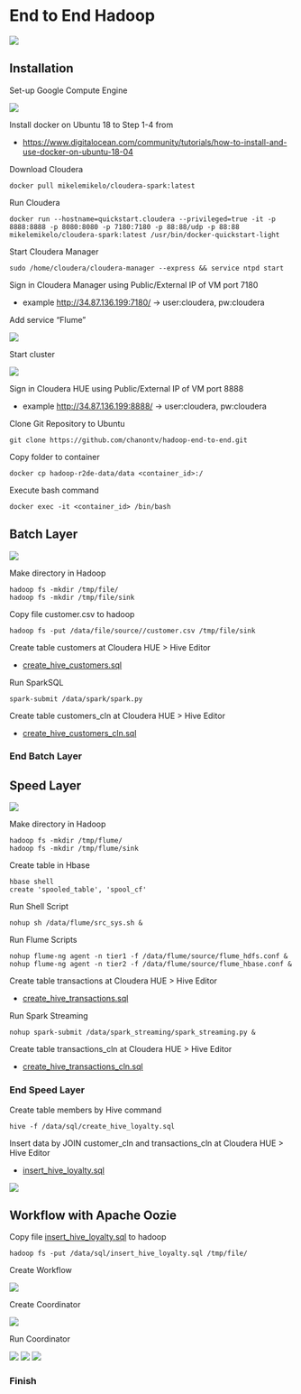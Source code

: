 # End to End Hadoop

<img src="img/design.JPG" />

## Installation

Set-up Google Compute Engine

<img src="img/Set-up Google Compute Engine.JPG" />

Install docker on Ubuntu 18 to Step 1-4 from 

* https://www.digitalocean.com/community/tutorials/how-to-install-and-use-docker-on-ubuntu-18-04

Download Cloudera
```
docker pull mikelemikelo/cloudera-spark:latest 
```

Run Cloudera
```
docker run --hostname=quickstart.cloudera --privileged=true -it -p 8888:8888 -p 8080:8080 -p 7180:7180 -p 88:88/udp -p 88:88 mikelemikelo/cloudera-spark:latest /usr/bin/docker-quickstart-light
```

Start Cloudera Manager
```
sudo /home/cloudera/cloudera-manager --express && service ntpd start 
```

Sign in Cloudera Manager using Public/External IP of VM port 7180

* example http://34.87.136.199:7180/ -> user:cloudera, pw:cloudera

Add service “Flume”

<img src="img/add-flume.JPG" />

Start cluster

<img src="img/start-cluster.JPG" />

Sign in Cloudera HUE using Public/External IP of VM port 8888

* example http://34.87.136.199:8888/ -> user:cloudera, pw:cloudera

Clone Git Repository to Ubuntu
```
git clone https://github.com/chanontv/hadoop-end-to-end.git
```

Copy folder to container
```
docker cp hadoop-r2de-data/data <container_id>:/
```

Execute bash command
```
docker exec -it <container_id> /bin/bash
```

## Batch Layer

<img src="img/batch-layer.JPG" />

Make directory in Hadoop
```
hadoop fs -mkdir /tmp/file/
hadoop fs -mkdir /tmp/file/sink
```

Copy file customer.csv to hadoop
```
hadoop fs -put /data/file/source//customer.csv /tmp/file/sink
```

Create table customers at Cloudera HUE > Hive Editor

* [create_hive_customers.sql](https://github.com/chanontv/hadoop-end-to-end/blob/main/data/sql/create_hive_customers.sql)

Run SparkSQL
```
spark-submit /data/spark/spark.py
```

Create table customers_cln at Cloudera HUE > Hive Editor

* [create_hive_customers_cln.sql](https://github.com/chanontv/hadoop-end-to-end/blob/main/data/sql/create_hive_customers_cln.sql)

### End Batch Layer

## Speed Layer

<img src="img/speed-layer.JPG" />

Make directory in Hadoop
```
hadoop fs -mkdir /tmp/flume/
hadoop fs -mkdir /tmp/flume/sink
```

Create table in Hbase
```
hbase shell
create 'spooled_table', 'spool_cf'
```

Run Shell Script
```
nohup sh /data/flume/src_sys.sh &
```

Run Flume Scripts
```
nohup flume-ng agent -n tier1 -f /data/flume/source/flume_hdfs.conf &
nohup flume-ng agent -n tier2 -f /data/flume/source/flume_hbase.conf &
```

Create table transactions at Cloudera HUE > Hive Editor

* [create_hive_transactions.sql](https://github.com/chanontv/hadoop-end-to-end/blob/main/data/sql/create_hive_transactions.sql)

Run Spark Streaming
```
nohup spark-submit /data/spark_streaming/spark_streaming.py &
```

Create table transactions_cln at Cloudera HUE > Hive Editor

* [create_hive_transactions_cln.sql](https://github.com/chanontv/hadoop-end-to-end/blob/main/data/sql/create_hive_transactions_cln.sql)

### End Speed Layer

Create table members by Hive command
```
hive -f /data/sql/create_hive_loyalty.sql
```

Insert data by JOIN customer_cln and transactions_cln at Cloudera HUE > Hive Editor

* [insert_hive_loyalty.sql](https://github.com/chanontv/hadoop-end-to-end/blob/main/data/sql/insert_hive_loyalty.sql)

<img src="img/loyalty1.JPG" />

## Workflow with Apache Oozie
Copy file [insert_hive_loyalty.sql](https://github.com/chanontv/hadoop-end-to-end/blob/main/data/sql/insert_hive_loyalty.sql) to hadoop 
```
hadoop fs -put /data/sql/insert_hive_loyalty.sql /tmp/file/
```

Create Workflow

<img src="img/oozie-1.JPG" />

Create Coordinator

<img src="img/oozie-2.JPG" />

Run Coordinator

<img src="img/oozie-3.JPG" />

<img src="img/oozie-4.JPG" />

<img src="img/oozie-5.JPG" />

### Finish 
